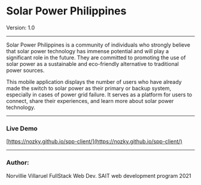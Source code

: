 # Solar Power Philippines

Version: 1.0

---

Solar Power Philippines is a community of individuals who strongly believe that solar power technology has immense potential and will play a significant role in the future. They are committed to promoting the use of solar power as a sustainable and eco-friendly alternative to traditional power sources.

This mobile application displays the number of users who have already made the switch to solar power as their primary or backup system, especially in cases of power grid failure. It serves as a platform for users to connect, share their experiences, and learn more about solar power technology.

---

### Live Demo

[https://nozky.github.io/spp-client/](https://nozky.github.io/spp-client/)

---
### Author:

Norvillie Villaruel
FullStack Web Dev.
SAIT web development program 2021

